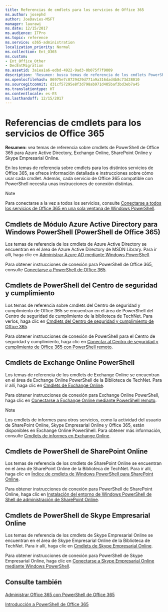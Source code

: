 ```yaml
---
title: Referencias de cmdlets para los servicios de Office 365
ms.author: josephd
author: JoeDavies-MSFT
manager: laurawi
ms.date: 12/15/2017
ms.audience: ITPro
ms.topic: reference
ms.service: o365-administration
localization_priority: Normal
ms.collection: Ent_O365
ms.custom:
- Ent_Office_Other
- DecEntMigration
ms.assetid: 3a1ea1a6-edbd-4922-9ad3-0b075f7f9009
description: 'Resumen: busca temas de referencia de los cmdlets PowerShell de Office 365 para Azure Active Directory, Exchange Online, SharePoint Online y Skype Empresarial Online.'
ms.openlocfilehash: 86975e7c0729429d771a9a316dad4b8c73d28010
ms.sourcegitcommit: d31cf57295e8f3d798ab971d405baf3bd3eb7a45
ms.translationtype: HT
ms.contentlocale: es-ES
ms.lasthandoff: 12/15/2017
---
```

# <a name="cmdlet-references-for-office-365-services"></a>Referencias de cmdlets para los servicios de Office 365

 **Resumen:** vea temas de referencia sobre cmdlets de PowerShell de Office 365 para Azure Active Directory, Exchange Online, SharePoint Online y Skype Empresarial Online.
  
En los temas de referencia sobre cmdlets para los distintos servicios de Office 365, se ofrece información detallada e instrucciones sobre cómo usar cada cmdlet. Además, cada servicio de Office 365 compatible con PowerShell necesita unas instrucciones de conexión distintas.
  
> [!NOTE]
> Para conectarse a la vez a todos los servicios, consulte [Conectarse a todos los servicios de Office 365 en una sola ventana de Windows PowerShell](connect-to-all-office-365-services-in-a-single-windows-powershell-window.md). 
  
## <a name="azure-active-directory-module-for-windows-powershell-office-365-powershell-cmdlets"></a>Cmdlets de Módulo Azure Active Directory para Windows PowerShell (PowerShell de Office 365)

Los temas de referencia de los cmdlets de Azure Active Directory se encuentran en el área de Azure Active Directory de MSDN Library. Para ir allí, haga clic en [Administrar Azure AD mediante Windows PowerShell](https://go.microsoft.com/fwlink/p/?LinkId=691475).
  
Para obtener instrucciones de conexión para PowerShell de Office 365, consulte [Conectarse a PowerShell de Office 365](connect-to-office-365-powershell.md).
  
## <a name="security-amp-compliance-center-powershell-cmdlets"></a>Cmdlets de PowerShell del Centro de seguridad y cumplimiento

Los temas de referencia sobre cmdlets del Centro de seguridad y cumplimiento de Office 365 se encuentran en el área de PowerShell del Centro de seguridad de cumplimiento de la biblioteca de TechNet. Para verlos, haga clic en [Cmdlets del Centro de seguridad y cumplimiento de Office 365](https://go.microsoft.com/fwlink/p/?LinkId=627085).
  
Para obtener instrucciones de conexión de PowerShell para el Centro de seguridad y cumplimiento, haga clic en [Conectar al Centro de seguridad y cumplimiento de Office 365 con PowerShell remoto](https://go.microsoft.com/fwlink/p/?LinkId=627084).
  
## <a name="exchange-online-powershell-cmdlets"></a>Cmdlets de Exchange Online PowerShell

Los temas de referencia de los cmdlets de Exchange Online se encuentran en el área de Exchange Online PowerShell de la Biblioteca de TechNet. Para ir allí, haga clic en [Cmdlets de Exchange Online](https://go.microsoft.com/fwlink/p/?LinkID=328213).
  
Para obtener instrucciones de conexión para Exchange Online PowerShell, haga clic en [Conectarse a Exchange Online mediante PowerShell remoto](https://go.microsoft.com/fwlink/p/?LinkId=396554).
  
> [!NOTE]
> Los cmdlets de informes para otros servicios, como la actividad del usuario de SharePoint Online, Skype Empresarial Online y Office 365, están disponibles en Exchange Online PowerShell. Para obtener más información, consulte [Cmdlets de informes en Exchange Online](https://go.microsoft.com/fwlink/p/?LinkId=691595). 
  
## <a name="sharepoint-online-powershell-cmdlets"></a>Cmdlets de PowerShell de SharePoint Online

Los temas de referencia de los cmdlets de SharePoint Online se encuentran en el área de SharePoint Online de la Biblioteca de TechNet. Para ir allí, haga clic en [Índice de cmdlets de Windows PowerShell para SharePoint Online](https://go.microsoft.com/fwlink/p/?LinkId=691476).
  
Para obtener instrucciones de conexión para PowerShell de SharePoint Online, haga clic en [Instalación del entorno de Windows PowerShell de Shell de administración de SharePoint Online](https://go.microsoft.com/fwlink/p/?LinkId=691603).
  
## <a name="skype-for-business-online-powershell-cmdlets"></a>Cmdlets de PowerShell de Skype Empresarial Online

Los temas de referencia de los cmdlets de Skype Empresarial Online se encuentran en el área de Skype Empresarial Online de la Biblioteca de TechNet. Para ir allí, haga clic en [Cmdlets de Skype Empresarial Online](https://go.microsoft.com/fwlink/p/?LinkId=691474).
  
Para obtener instrucciones de conexión para PowerShell de Skype Empresarial Online, haga clic en [Conectarse a Skype Empresarial Online mediante Windows PowerShell](https://go.microsoft.com/fwlink/p/?LinkId=691607).
  
## <a name="see-also"></a>Consulte también

#### 

[Administrar Office 365 con PowerShell de Office 365](manage-office-365-with-office-365-powershell.md)
  
[Introducción a PowerShell de Office 365](getting-started-with-office-365-powershell.md)

